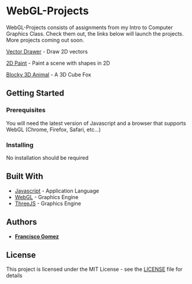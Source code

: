 # WebGL-Projects

WebGL-Projects consists of assignments from my Intro to Computer Graphics Class. Check them out, the links below will launch the projects. More projects coming out soon. 
<!-- The first five were created using pure WebGL and the final one uses ThreeJS. Check them out at the links below or follow the instructions to test them locally: -->

<!-- [Vector Drawer](https://people.ucsc.edu/~fgomez7/CSE160/ASGN0/asgn0.html) - Draw 2D vectors -->
[Vector Drawer](https://fgomez7.github.io/WebGl-Projects/ASGN0/asgn0.html) - Draw 2D vectors

[2D Paint](https://people.ucsc.edu/~fgomez7/CSE160/ASGN1/ColoredPoints.html) - Paint a scene with shapes in 2D

[Blocky 3D Animal](https://people.ucsc.edu/~fgomez7/CSE160/ASGN2/BlockyFox.html) - A 3D Cube Fox


## Getting Started

### Prerequisites

You will need the latest version of Javascript and a browser that supports WebGL (Chrome, Firefox, Safari, etc...)

### Installing

No installation should be required

## Built With

* [Javascript](https://www.javascript.com/) - Application Language
* [WebGL](https://get.webgl.org/) - Graphics Engine
* [ThreeJS](https://threejs.org/) - Graphics Engine


## Authors

* **[Francisco Gomez](https://github.com/fgomez7)** 

## License

This project is licensed under the MIT License - see the [LICENSE](LICENSE) file for details